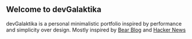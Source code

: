 ## Welcome to devGalaktika

devGalaktika is a personal minimalistic portfolio inspired by performance and simplicity over design. Mostly inspired by [Bear Blog](https://bearblog.dev/) and [Hacker News](https://news.ycombinator.com/)

